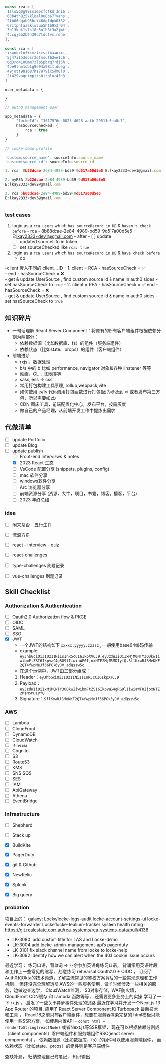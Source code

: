 

```ts

const rea = [  
'1slo5q0g99ss1e5cfctkdj3ni6',  
'63b4th825kkloal0u0b677vahs',  
'2fb06dqab95hci46dgldph0382',  
'67itphfaasklu3uo5htb953r04',  
'3b13kuk1s7s18c5olh3t3o2jmt',  
'4ccqj6b2b9439q7tdctvmlrdne'  
];  
  
const rca = [  
'1p48kcl0ftem2iee52ih34034',  
'5j47i153ecsr36fmsut62oe1c6',  
'6q3ro4100mm73lp5pbrq7rdj5h',  
'4pe9tnm1ob1g9e94a08itldueg',  
'49jott98s687hs7979ic5dm0l0',  
'2i429vaqutmpits0itbluc4fh3'  
]

user_metadata = {

}

// auth0 management user

app_metadata = {
	 "lockeId": "3617576e-0025-4628-aafb-29511e5ea8c7",
	 hasSourceChecked: {
		 rca : true
	 }
}

// locke-demo profile

'custom:source_name': sourceInfo.source_name
'custom:source_id': sourceInfo.source_id

1. rca  8b88dcae-2e84-4989-bd59-9d517a00d5e5 E:lkay2333+dev1@gmail.com

2. myREA 2b22dcae-2e84-4989-bd59-9d517a00d5e5 
E:lkay2333+dev2@gmail.com

3. rca 5b68dcae-2e84-4989-bd59-9d517a00d5e5
E:lkay2333+dev3@gmail.com



```

### test cases
1.   login as a `rca users`  which `has sourceRecord in DB` & `haven't check before`
	- rca
	- 8b88dcae-2e84-4989-bd59-9d517a00d5e5 
	- E:lkay2333+dev1@gmail.com
	- after
	- [ ] update 
	 - [ ] updated sourceInfo in token
	 - [ ] set sourceChecked like     `rca: true`

2.   login as a `rca users`  which `has sourceRecord in DB` & `have check before`
	 - do



-client   传入不同的  client_ _ID
	- 1. client = RCA
		- hasSourceCheck = ✅     
			- end
		- hasSourceCheck = ❌    
			- get & update UserSource , find custom source id & name in auth0 sides
			- set hasSourceCheck to `true`
	- 2. client = REA
		- hasSourceCheck = ✅    end
		- hasSourceCheck = ❌   
			- get & update UserSource , find custom source id & name in auth0 sides
			- set hasSourceCheck to `true`

## 知识碎片

- 一句话理解 React Server Component：将原有的所有客户端组件根据依赖分割为两部分：
    - 依赖数据源（比如数据库、fs）的组件（服务端组件）
    - 依赖状态（比如state、props）的组件（客户端组件）
- 前端进阶
    - rxjs ，数据处理
    - b/s 中的 b 比如 performance, navigator 对象和各种 linstener 等等
    - 动画，GL ，图表等等
    - sass,less -> css
    - 常用打包构建工具原理, rollup,webpack,vite
    - 如何使用 js/ts 代码调用打包函数进行打包(因为涉及到 ci 或者发布第三方包，所以需要如此)
    - CDN 图床工具，前端配置化中心，发布平台，按需灰度
    - 做自己的产品经理，从前端开发工作中提炼出需求



## 代做清单

- [ ] update Portfolio
- [ ] update Blog
- [ ] update publish
	- [ ] Front-end Interviews & notes
	- [x] 2023 React 生态
	- [ ] VsCode 配置分享 (snippets, plugins, config)
	- [ ] mac 软件分享
	- [ ] windows软件分享
	- [ ]  Arc 浏览器分享
	- [ ] 前端资源分享 (资源，大牛，项目，书籍，博客，播客，平台)
	- [ ]  2023 年终总结

### idea
- [ ] 闲来茶否 - 五行生肖
- [ ] 流浪方舟
- [ ] react - interview - quiz
- [ ] react-challenges 
- [ ] type-challenges 刷题记录
- [ ] vue-challenges 刷题记录


## Skill Checklist

### Authorization & Authentication
- [ ] Oauth2.0 Authorization flow & PKCE
- [ ] OIDC
- [ ] SAML
- [ ] SSO
- [x] JWT
	- 一个JWT的结构如下 `xxxxx.yyyyy.zzzzz` , 一般使用base64编码传输
	- example:  ```eyJhbGciOiJIUzI1NiIsInR5cCI6IkpXVCJ9.eyJzdWIiOiIxMjM0NTY3ODkwIiwibmFtZSI6IkpvaG4gRG9lIiwiaWF0IjoxNTE2MjM5MDIyfQ.SflKxwRJSMeKKF2QT4fwpMeJf36POk6yJV_adQssw5c```
	- 在这个示例中，JWT由三部分组成：
	1. Header：`eyJhbGciOiJIUzI1NiIsInR5cCI6IkpXVCJ9`
	2. Payload：`eyJzdWIiOiIxMjM0NTY3ODkwIiwibmFtZSI6IkpvaG4gRG9lIiwiaWF0IjoxNTE2MjM5MDIyfQ`
	3. Signature：`SflKxwRJSMeKKF2QT4fwpMeJf36POk6yJV_adQssw5c`


### AWS
- [ ]  Lambda
- [ ]  CloudFront
- [ ]  DynamoDB
- [ ]  CloudWatch
- [ ]  Kinesis
- [ ]  Cognito
- [ ]  S3
- [ ]  Route53
- [ ] KMS
- [ ] SNS SQS
- [ ] SES
- [ ]  IAM
- [ ] ApiGateway
- [ ] Athena
- [ ] EventBridge

### Infrastructure
- [ ] Shepherd 
- [ ] Stack up 
- [x]  BuildKite 
- [x]  PagerDuty 
- [x]  git & Github 
- [x] NewRelic 
- [x]  Splunk 
- [x] Big query


### probation

项目上的：
galaxy:  Locke/locke-logs-audit  locke-account-settings-ui locke-events-forwarder  Locke/locke-tealium-tracker
system health rating : https://git.realestate.com.au/rea-systems/rea-systems-data/pull/4136
- LK-3080   add custom title for LAS and Locke-demo
- LK-3004  add locke-admin-management-api’s pagerduty
- LK-3101   fix slack channel name from locke to locke-help
- LK-3092  Identify how we can alert when the 403 cookie issue occurs

最近学习：
练习口语，背单词 -> 业余参加英语角练习口语， 背诵常用英语片段和工作上一些常见的缩写， 刻意练习 rehearsal 
Oauth2.0 + OIDC ， 订阅了Auth0和Okta的技术频道，了解主流常见的鉴权方案背后的一些实现原理和工作机制， 但还没完全理解透彻
AWS的一些服务使用，做卡时候涉及一些相关的服务，边做边查边学， CloudWatch监测， S3对象存储，WAF防火墙， CloudFront CDN缓存 和 Lambda 函数等等， 还需要更多业务上的实操
学习了一下 rx.js ， 启发了一些关于异步事件处理的思路
最近在学习并开发一个Next.js 13 App Router 的项目,  应用了 React Server Component 和 Turbopack 最新技术和工具 ， React18之前只有客户端组件，想要在服务器渲染完整的 html模板只能使用一些SSR方案， 如使用内置API - `const html = renderToString(reactNode)` 或者Next.js等SSR框架， 现在可以根据依赖分割成（client components）客户端组件和服务端组件RSC(react server components) ， 依赖数据源（比如数据库、fs）的组件可以使用服务端组件， 而依赖状态（比如state、props）的组件则是客户端组件

查缺补漏， 归纳整理自己的笔记， 知识输出